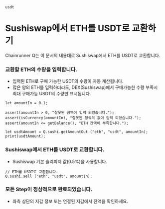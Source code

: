 ```meta-Currency
usdt
```

# Sushiswap에서 ETH를 USDT로 교환하기

Chainrunner Q는 이 문서의 내용대로 Sushiswap에서 ETH를 USDT로 교환합니다.

### 교환할 ETH의 수량을 입력합니다.

- 입력된 ETH로 구매 가능한 USDT의 수량이 자동 계산됩니다.
- 많은 양의 ETH를 입력하더라도, DEX(Sushiswap)에서 구매가능한 수량 부족시 최대 구매가능 USDT의 수량만 표시됩니다.

```input-Dynamic ETH
let amountIn = 0.1;
```

```input-Verify
assert(amountIn > 0, "잘못된 금액이 입력 되었습니다.");
assert(isCurrency(amountIn), "잘못된 형식의 값이 입력 되었습니다.");
assert(amountIn <= getBalance(), "ETH 잔액이 부족합니다.");
```

```output-Dynamic USDT
let usdtAmount = Q.sushi.getAmountOut ("eth", "usdt", amountIn);
print(usdtAmount);
```

### Sushiswap에서 ETH를 USDT로 교환합니다.

- Sushiswap 기본 슬리피지 값(0.5%)을 사용합니다.

```taster
// ETH를 USDT로 교환합니다.
Q.sushi.sell ("eth", "usdt", amountIn);
```

### 모든 Step이 정상적으로 완료되었습니다.

- 좌측 상단의 지갑 정보 또는 연결된 지갑에서 잔액을 확인하세요.
